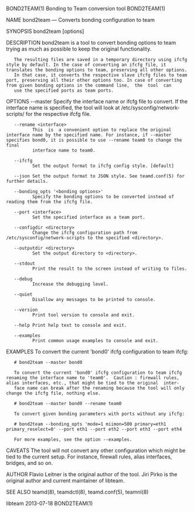 BOND2TEAM(1)                                                                           Bonding to Team conversion tool                                                                           BOND2TEAM(1)



NAME
       bond2team — Converts bonding configuration to team

SYNOPSIS
       bond2team [options]

DESCRIPTION
       bond2team is a tool to convert bonding options to team trying as much as possible to keep the original functionality.

       The resulting files are saved in a temporary directory using ifcfg style by default. In the case of converting an ifcfg file, it translates the bonding options to team, preserving all other options.
       In that case, it converts the respective slave ifcfg files to team port, preserving all their other options too. In case of converting from given bonding options in the command line,  the  tool  can
       use the specified ports as team ports.

OPTIONS
       --master <interface>
              Specify the interface name or ifcfg file to convert. If the interface name is specified, the tool will look at /etc/sysconfig/network-scripts/ for the respective ifcfg file.

       --rename <interface>
              This  is  a convenient option to replace the original interface name by the specified name. For instance, if --master specifies bond0, it is possible to use --rename team0 to change the final
              interface name to team0.

       --ifcfg
              Set the output format to ifcfg config style. [default]

       --json Set the output format to JSON style. See teamd.conf(5) for further details.

       --bonding_opts '<bonding options>'
              Specify the bonding options to be converted instead of reading them from the ifcfg file.

       --port <interface>
              Set the specified interface as a team port.

       --configdir <directory>
              Change the ifcfg configuration path from /etc/sysconfig/network-scripts to the specified <directory>.

       --outputdir <directory>
              Set the output directory to <directory>.

       --stdout
              Print the result to the screen instead of writing to files.

       --debug
              Increase the debugging level.

       --quiet
              Disallow any messages to be printed to console.

       --version
              Print tool version to console and exit.

       --help Print help text to console and exit.

       --examples
              Print common usage examples to console and exit.

EXAMPLES
       To convert the current 'bond0' ifcfg configuration to team ifcfg:

       # bond2team --master bond0

       To convert the current 'bond0' ifcfg configuration to team ifcfg renaming the interface name to 'team0'.  Caution : firewall rules, alias interfaces, etc., that might be tied to the original  inter‐
       face name can break after the renaming because the tool will only change the ifcfg file, nothing else.

       # bond2team --master bond0 --rename team0

       To convert given bonding parameters with ports without any ifcfg:

       # bond2team --bonding_opts 'mode=1 miimon=500 primary=eth1 primary_reselect=0' --port eth1 --port eth2 --port eth3 --port eth4

       For more examples, see the option --examples.

CAVEATS
       The tool will not convert any other configuration which might be tied to the current setup. For instance, firewall rules, alias interfaces, bridges, and so on.

AUTHOR
       Flavio Leitner is the original author of the tool.  Jiri Pirko is the original author and current maintainer of libteam.

SEE ALSO
       teamd(8), teamdctl(8), teamd.conf(5), teamnl(8)



libteam                                                                                           2013-07-18                                                                                     BOND2TEAM(1)
